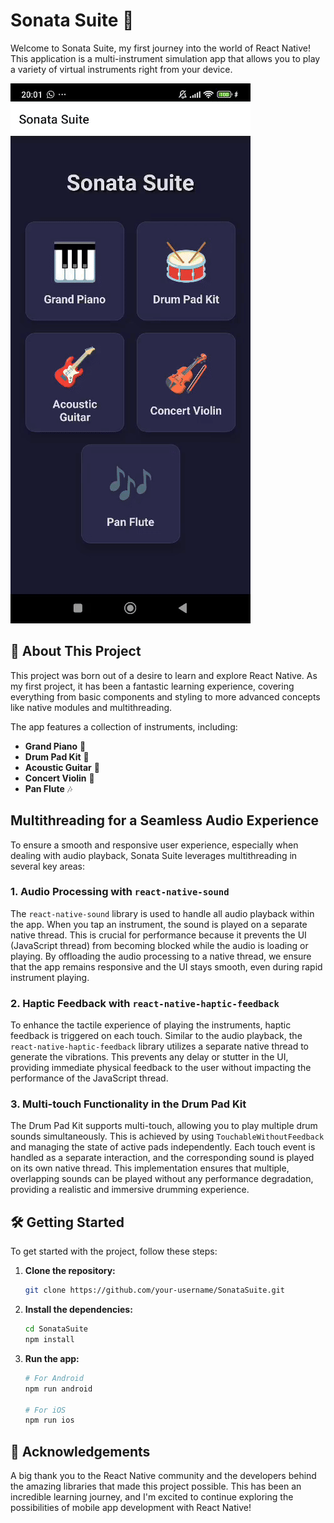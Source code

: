 # Sonata Suite 🎹

Welcome to Sonata Suite, my first journey into the world of React Native! This application is a multi-instrument simulation app that allows you to play a variety of virtual instruments right from your device.

![](SonataV1.gif)

## 🚀 About This Project

This project was born out of a desire to learn and explore React Native. As my first project, it has been a fantastic learning experience, covering everything from basic components and styling to more advanced concepts like native modules and multithreading.

The app features a collection of instruments, including:

*   **Grand Piano** 🎹
*   **Drum Pad Kit** 🥁
*   **Acoustic Guitar** 🎸
*   **Concert Violin** 🎻
*   **Pan Flute** 🎶

## Multithreading for a Seamless Audio Experience

To ensure a smooth and responsive user experience, especially when dealing with audio playback, Sonata Suite leverages multithreading in several key areas:

### 1. Audio Processing with `react-native-sound`

The `react-native-sound` library is used to handle all audio playback within the app. When you tap an instrument, the sound is played on a separate native thread. This is crucial for performance because it prevents the UI (JavaScript thread) from becoming blocked while the audio is loading or playing. By offloading the audio processing to a native thread, we ensure that the app remains responsive and the UI stays smooth, even during rapid instrument playing.

### 2. Haptic Feedback with `react-native-haptic-feedback`

To enhance the tactile experience of playing the instruments, haptic feedback is triggered on each touch. Similar to the audio playback, the `react-native-haptic-feedback` library utilizes a separate native thread to generate the vibrations. This prevents any delay or stutter in the UI, providing immediate physical feedback to the user without impacting the performance of the JavaScript thread.

### 3. Multi-touch Functionality in the Drum Pad Kit

The Drum Pad Kit supports multi-touch, allowing you to play multiple drum sounds simultaneously. This is achieved by using `TouchableWithoutFeedback` and managing the state of active pads independently. Each touch event is handled as a separate interaction, and the corresponding sound is played on its own native thread. This implementation ensures that multiple, overlapping sounds can be played without any performance degradation, providing a realistic and immersive drumming experience.

## 🛠️ Getting Started

To get started with the project, follow these steps:

1.  **Clone the repository:**
    ```sh
    git clone https://github.com/your-username/SonataSuite.git
    ```
2.  **Install the dependencies:**
    ```sh
    cd SonataSuite
    npm install
    ```
3.  **Run the app:**
    ```sh
    # For Android
    npm run android

    # For iOS
    npm run ios
    ```

## 🙏 Acknowledgements

A big thank you to the React Native community and the developers behind the amazing libraries that made this project possible. This has been an incredible learning journey, and I'm excited to continue exploring the possibilities of mobile app development with React Native!
